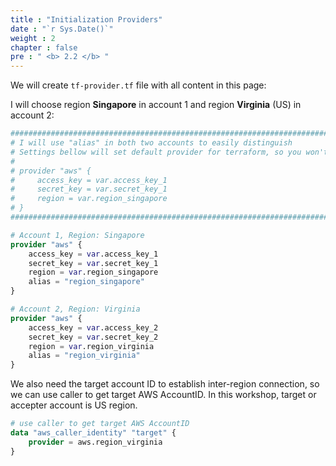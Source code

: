 ```yaml
---
title : "Initialization Providers"
date : "`r Sys.Date()`"
weight : 2
chapter : false
pre : " <b> 2.2 </b> "
---
```



We will create `tf-provider.tf` file with all content in this page:

I will choose region **Singapore** in account 1 and region **Virginia** (US) in account 2:


```terraform
###########################################################################################################
# I will use "alias" in both two accounts to easily distinguish
# Settings bellow will set default provider for terraform, so you won't be worry about missing "provider"
#
# provider "aws" {
#     access_key = var.access_key_1
#     secret_key = var.secret_key_1
#     region = var.region_singapore
# }
###########################################################################################################

# Account 1, Region: Singapore
provider "aws" {
    access_key = var.access_key_1
    secret_key = var.secret_key_1
    region = var.region_singapore
    alias = "region_singapore"
}

# Account 2, Region: Virginia
provider "aws" {
    access_key = var.access_key_2
    secret_key = var.secret_key_2
    region = var.region_virginia
    alias = "region_virginia"
}
```

We also need the target account ID to establish inter-region connection, so we can use caller to get target AWS AccountID. In this workshop, target or accepter account is US region.


```terraform
# use caller to get target AWS AccountID
data "aws_caller_identity" "target" {
    provider = aws.region_virginia
}
```

